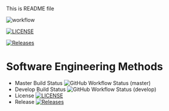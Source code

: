 This is README file

![workflow](https://github.com/ayekhitbo4066/LAB1/actions/workflows/main.yml/badge.svg)

[![LICENSE](https://img.shields.io/github/license/ayekhitbo4066/sem.svg?style=flat-square)](https://github.com/ayekhitbo4066/sem/blob/master/LICENSE)

[![Releases](https://img.shields.io/github/release/ayekhitbo4066/sem/all.svg?style=flat-square)](https://github.com/ayekhitbo4066/sem/releases)

# Software Engineering Methods
* Master Build Status ![GitHub Workflow Status (master)](https://img.shields.io/github/actions/workflow/status/ayekhitbo4066/LAB1/main.yml?branch=master)
* Develop Build Status ![GitHub Workflow Status (develop)](https://img.shields.io/github/actions/workflow/status/ayekhitbo4066/LAB1/main.yml?branch=develop)
* License [![LICENSE](https://img.shields.io/github/license/ayekhitbo4066/LAB1.svg?style=flat-square)](https://github.com/ayekhitbo4066/LAB1/blob/master/LICENSE)
* Release [![Releases](https://img.shields.io/github/release/ayekhitbo4066/LAB1/all.svg?style=flat-square)](https://github.com/ayekhitbo4066/sem/releases)

